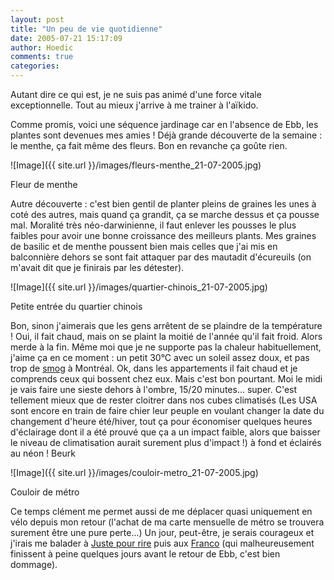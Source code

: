 ```yaml
---
layout: post
title: "Un peu de vie quotidienne"
date: 2005-07-21 15:17:09
author: Hoedic
comments: true
categories: 
---
```



Autant dire ce qui est, je ne suis pas animé d'une force vitale exceptionnelle. Tout au mieux j'arrive à me trainer à l'aïkido.

Comme promis, voici une séquence jardinage car en l'absence de Ebb, les plantes sont devenues mes amies ! Déjà grande découverte de la semaine : le menthe, ça fait même des fleurs. Bon en revanche ça goûte rien.

![Image]({{ site.url }}/images/fleurs-menthe_21-07-2005.jpg)
<div class="photoattrib">Fleur de menthe</div>



Autre découverte : c'est bien gentil de planter pleins de graines les unes à coté des autres, mais quand ça grandit, ça se marche dessus et ça pousse mal. Moralité très néo-darwinienne, il faut enlever les pousses le plus faibles pour avoir une bonne croissance des meilleurs plants. Mes graines de basilic et de menthe poussent bien mais celles que j'ai mis en balconnière dehors se sont fait attaquer par des mautadit d'écureuils (on m'avait dit que je finirais par les détester).

![Image]({{ site.url }}/images/quartier-chinois_21-07-2005.jpg)
<div class="photoattrib">Petite entrée du quartier chinois</div>



Bon, sinon j'aimerais que les gens arrêtent de se plaindre de la température ! Oui, il fait chaud, mais on se plaint la moitié de l'année qu'il fait froid. Alors merde à la fin. Même moi que je ne supporte pas la chaleur habituellement, j'aime ça en ce moment : un petit 30°C avec un soleil assez doux, et pas trop de [smog](http://en.wikipedia.org/wiki/Smog) à Montréal. Ok, dans les appartements il fait chaud et je comprends ceux qui bossent chez eux. Mais c'est bon pourtant. Moi le midi je vais faire une sieste dehors à l'ombre, 15/20 minutes... super. C'est tellement mieux que de rester cloitrer dans nos cubes climatisés (Les USA sont encore en train de faire chier leur peuple en voulant changer la date du changement d'heure été/hiver, tout ça pour économiser quelques heures d'éclairage dont il a été prouvé que ça a un impact faible, alors que baisser le niveau de climatisation aurait surement plus d'impact !) à fond et éclairés au néon ! Beurk

![Image]({{ site.url }}/images/couloir-metro_21-07-2005.jpg)
<div class="photoattrib">Couloir de métro</div>




Ce temps clément me permet aussi de me déplacer quasi uniquement en vélo depuis mon retour (l'achat de ma carte mensuelle de métro se trouvera surement être une pure perte...) Un jour, peut-être, je serais courageux et j'irais me balader à [Juste pour rire](http://www.hahaha.com/) puis aux [Franco](http://www.francofolies.com/) (qui malheureusement finissent à peine quelques jours avant le retour de Ebb, c'est bien dommage).